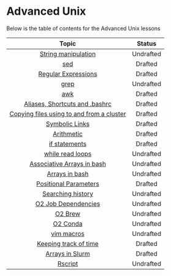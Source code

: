 # Advanced Unix

Below is the table of contents for the Advanced Unix lessons

| Topic  | Status |
|:-----------:|:----------:|
| [String manipulation]() | Undrafted |
| [sed](sed.md) | Drafted |
| [Regular Expressions](https://github.com/hbctraining/Training-modules/blob/master/Intermediate_shell/lessons/regular_expressions.md) | Drafted |
| [grep]() | Undrafted |
| [awk](awk.md) | Drafted |
| [Aliases, Shortcuts and .bashrc](https://github.com/hbctraining/In-depth-NGS-Data-Analysis-Course/blob/master/sessionVI/lessons/more_bash.md#alias) | Drafted |
| [Copying files using to and from a cluster](moving_files.md)| Drafted |
| [Symbolic Links](https://github.com/hbctraining/In-depth-NGS-Data-Analysis-Course/blob/master/sessionVI/lessons/more_bash.md#symlink) | Drafted |
| [Arithmetic](math_on_the_cluster.md) | Drafted |
| [if statements](if_statements.md) | Drafted |
| [while read loops]() | Undrafted |
| [Associative Arrays in bash]() | Undrafted |
| [Arrays in bash]() | Undrafted |
| [Positional Parameters](positional_params.md) | Drafted |
| [Searching history]() | Undrafted |
| [O2 Job Dependencies]() | Undrafted |
| [O2 Brew]() | Undrafted |
| [O2 Conda]() | Undrafted |
| [vim macros]() | Undrafted |
| [Keeping track of time](keeping_track_of_time.md) | Drafted |
| [Arrays in Slurm](arrays_in_slurm.md) | Drafted |
| [Rscript]() | Undrafted |


